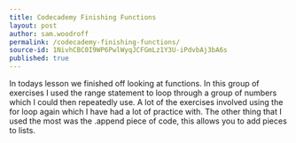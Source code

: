 ```yaml
---
title: Codecademy Finishing Functions
layout: post
author: sam.woodroff
permalink: /codecademy-finishing-functions/
source-id: 1NivhCBC0I9WP6PwlWyqJCFGmLz1Y3U-iPdvbAj3bA6s
published: true
---
```

In todays lesson we finished off looking at functions. In this group of exercises I used the range statement to loop through a group of numbers which I could then repeatedly use. A lot of the exercises involved using the for loop again which I have had a lot of practice with. The other thing that I used the most was the .append piece of code, this allows you to add pieces to lists.

